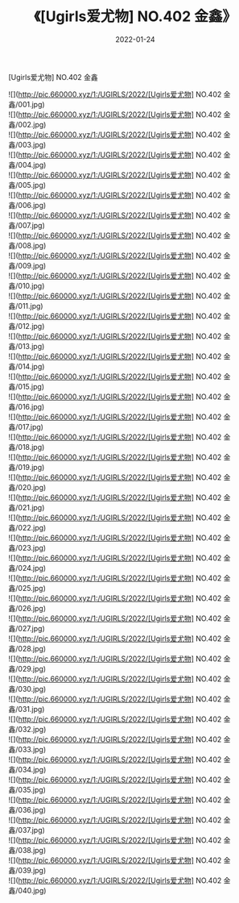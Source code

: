 ﻿---
layout: post
title:  《[Ugirls爱尤物] NO.402 金鑫》
date:   2022-01-24
img: http://pic.660000.xyz/1:/UGIRLS/2022/[Ugirls爱尤物] NO.402 金鑫/000.jpg
categories: [美女, 清纯, 唯美]
---

[Ugirls爱尤物] NO.402 金鑫

 ![](http://pic.660000.xyz/1:/UGIRLS/2022/[Ugirls爱尤物] NO.402 金鑫/001.jpg) <br>![](http://pic.660000.xyz/1:/UGIRLS/2022/[Ugirls爱尤物] NO.402 金鑫/002.jpg) <br>![](http://pic.660000.xyz/1:/UGIRLS/2022/[Ugirls爱尤物] NO.402 金鑫/003.jpg) <br>![](http://pic.660000.xyz/1:/UGIRLS/2022/[Ugirls爱尤物] NO.402 金鑫/004.jpg) <br>![](http://pic.660000.xyz/1:/UGIRLS/2022/[Ugirls爱尤物] NO.402 金鑫/005.jpg) <br>![](http://pic.660000.xyz/1:/UGIRLS/2022/[Ugirls爱尤物] NO.402 金鑫/006.jpg) <br>![](http://pic.660000.xyz/1:/UGIRLS/2022/[Ugirls爱尤物] NO.402 金鑫/007.jpg) <br>![](http://pic.660000.xyz/1:/UGIRLS/2022/[Ugirls爱尤物] NO.402 金鑫/008.jpg) <br>![](http://pic.660000.xyz/1:/UGIRLS/2022/[Ugirls爱尤物] NO.402 金鑫/009.jpg) <br>![](http://pic.660000.xyz/1:/UGIRLS/2022/[Ugirls爱尤物] NO.402 金鑫/010.jpg) <br>![](http://pic.660000.xyz/1:/UGIRLS/2022/[Ugirls爱尤物] NO.402 金鑫/011.jpg) <br>![](http://pic.660000.xyz/1:/UGIRLS/2022/[Ugirls爱尤物] NO.402 金鑫/012.jpg) <br>![](http://pic.660000.xyz/1:/UGIRLS/2022/[Ugirls爱尤物] NO.402 金鑫/013.jpg) <br>![](http://pic.660000.xyz/1:/UGIRLS/2022/[Ugirls爱尤物] NO.402 金鑫/014.jpg) <br>![](http://pic.660000.xyz/1:/UGIRLS/2022/[Ugirls爱尤物] NO.402 金鑫/015.jpg) <br>![](http://pic.660000.xyz/1:/UGIRLS/2022/[Ugirls爱尤物] NO.402 金鑫/016.jpg) <br>![](http://pic.660000.xyz/1:/UGIRLS/2022/[Ugirls爱尤物] NO.402 金鑫/017.jpg) <br>![](http://pic.660000.xyz/1:/UGIRLS/2022/[Ugirls爱尤物] NO.402 金鑫/018.jpg) <br>![](http://pic.660000.xyz/1:/UGIRLS/2022/[Ugirls爱尤物] NO.402 金鑫/019.jpg) <br>![](http://pic.660000.xyz/1:/UGIRLS/2022/[Ugirls爱尤物] NO.402 金鑫/020.jpg) <br>![](http://pic.660000.xyz/1:/UGIRLS/2022/[Ugirls爱尤物] NO.402 金鑫/021.jpg) <br>![](http://pic.660000.xyz/1:/UGIRLS/2022/[Ugirls爱尤物] NO.402 金鑫/022.jpg) <br>![](http://pic.660000.xyz/1:/UGIRLS/2022/[Ugirls爱尤物] NO.402 金鑫/023.jpg) <br>![](http://pic.660000.xyz/1:/UGIRLS/2022/[Ugirls爱尤物] NO.402 金鑫/024.jpg) <br>![](http://pic.660000.xyz/1:/UGIRLS/2022/[Ugirls爱尤物] NO.402 金鑫/025.jpg) <br>![](http://pic.660000.xyz/1:/UGIRLS/2022/[Ugirls爱尤物] NO.402 金鑫/026.jpg) <br>![](http://pic.660000.xyz/1:/UGIRLS/2022/[Ugirls爱尤物] NO.402 金鑫/027.jpg) <br>![](http://pic.660000.xyz/1:/UGIRLS/2022/[Ugirls爱尤物] NO.402 金鑫/028.jpg) <br>![](http://pic.660000.xyz/1:/UGIRLS/2022/[Ugirls爱尤物] NO.402 金鑫/029.jpg) <br>![](http://pic.660000.xyz/1:/UGIRLS/2022/[Ugirls爱尤物] NO.402 金鑫/030.jpg) <br>![](http://pic.660000.xyz/1:/UGIRLS/2022/[Ugirls爱尤物] NO.402 金鑫/031.jpg) <br>![](http://pic.660000.xyz/1:/UGIRLS/2022/[Ugirls爱尤物] NO.402 金鑫/032.jpg) <br>![](http://pic.660000.xyz/1:/UGIRLS/2022/[Ugirls爱尤物] NO.402 金鑫/033.jpg) <br>![](http://pic.660000.xyz/1:/UGIRLS/2022/[Ugirls爱尤物] NO.402 金鑫/034.jpg) <br>![](http://pic.660000.xyz/1:/UGIRLS/2022/[Ugirls爱尤物] NO.402 金鑫/035.jpg) <br>![](http://pic.660000.xyz/1:/UGIRLS/2022/[Ugirls爱尤物] NO.402 金鑫/036.jpg) <br>![](http://pic.660000.xyz/1:/UGIRLS/2022/[Ugirls爱尤物] NO.402 金鑫/037.jpg) <br>![](http://pic.660000.xyz/1:/UGIRLS/2022/[Ugirls爱尤物] NO.402 金鑫/038.jpg) <br>![](http://pic.660000.xyz/1:/UGIRLS/2022/[Ugirls爱尤物] NO.402 金鑫/039.jpg) <br>![](http://pic.660000.xyz/1:/UGIRLS/2022/[Ugirls爱尤物] NO.402 金鑫/040.jpg) <br>